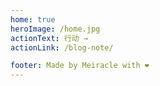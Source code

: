 ```yaml
---
home: true
heroImage: /home.jpg
actionText: 行动 →
actionLink: /blog-note/

footer: Made by Meiracle with ❤️
---
```

